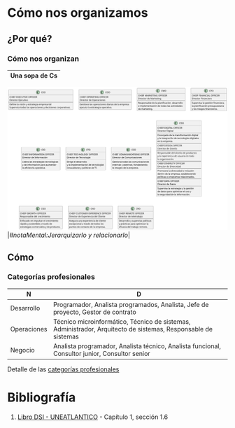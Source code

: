 # Cómo nos organizamos

## ¿Por qué?

### Cómo nos organizan

|Una sopa de Cs|
-|
![](/images/modelosUML/modelosUML/sopaDeCs.svg)
|*#notaMental:Jerarquizarlo y relacionarlo*|

## Cómo
### Categorías profesionales

|N|D|
-|-
Desarrollo|Programador, Analista programados, Analista, Jefe de proyecto, Gestor de contrato
Operaciones|Técnico microinformático, Técnico de sistemas, Administrador, Arquitecto de sistemas, Responsable de sistemas
Negocio|Analista programador, Analista técnico, Analista funcional, Consultor junior, Consultor senior

Detalle de las [categorías profesionales](t02-04-00-s01-CategoriasProfesionales.md)

# Bibliografía

1. [Libro DSI - UNEATLANTICO](https://campus.uneatlantico.es/pluginfile.php/68989/mod_folder/content/0/Libro%20DSI%20-%20UNEATLANTICO.pdf?forcedownload=1) - Capítulo 1, sección 1.6